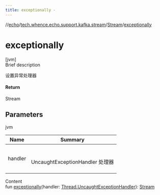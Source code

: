 ```yaml
---
title: exceptionally -
---
```

//[echo](../../index.md)/[tech.whence.echo.support.kafka.stream](../index.md)/[Stream](index.md)/[exceptionally](exceptionally.md)



# exceptionally  
[jvm]  
Brief description  


设置异常处理器



#### Return  


Stream



## Parameters  
  
jvm  
  
|  Name|  Summary| 
|---|---|
| handler| <br><br>UncaughtExceptionHandler 处理器<br><br>
  
  
Content  
fun [exceptionally](exceptionally.md)(handler: [Thread.UncaughtExceptionHandler](https://docs.oracle.com/javase/8/docs/api/java/lang/Thread.UncaughtExceptionHandler.html)): [Stream](index.md)  




